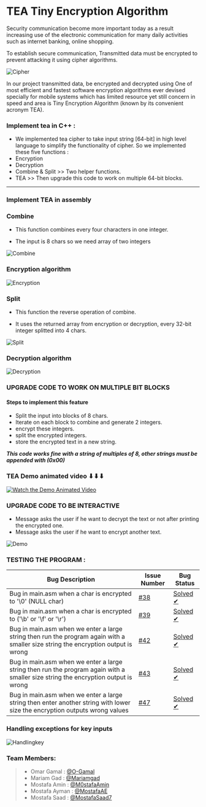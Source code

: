 # TEA Tiny Encryption Algorithm


Security communication become more important today as a result increasing use of the electronic communication for many daily activities such as internet banking, online shopping.

To establish secure communication, Transmitted data must be encrypted to prevent attacking it using cipher algorithms.

![Cipher](https://user-images.githubusercontent.com/47731377/104136694-650aa000-53a0-11eb-94ed-9901429d97a3.png)

In our project transmitted data, be encrypted and decrypted using One of most efficient and fastest software encryption algorithms ever devised specially for mobile systems which has limited resource yet still concern in speed and area is Tiny Encryption Algorithm (known by its convenient acronym TEA).



### Implement tea in C++ :
* We implemented tea cipher to take input string [64-bit] in high level language to simplify the functionality of cipher.
  So we implemented these five functions :
* Encryption 
* Decryption 
* Combine & Split >> Two helper functions.
* TEA >> Then upgrade this code to work on multiple 64-bit blocks.

----------------------------------------------------------------------------
### Implement TEA in assembly  

### Combine

* This function combines every four characters in one integer. 

* The input is 8 chars so we need array of two integers

![Combine](https://user-images.githubusercontent.com/47731377/104490362-6ffc4500-55d9-11eb-9043-b95c38685258.png)

### Encryption algorithm 
![Encryption](https://user-images.githubusercontent.com/47731377/104136762-cc285480-53a0-11eb-9609-f595af29ff94.png)

### Split
* This function the reverse operation of combine.

* It uses the returned array from encryption or decryption,
every 32-bit integer splitted into 4
chars.

![Split](https://user-images.githubusercontent.com/47731377/104136771-e2361500-53a0-11eb-9d02-daec71d0d59f.png)
### Decryption algorithm 
![Decryption](https://user-images.githubusercontent.com/47731377/104136776-ed894080-53a0-11eb-870a-329aab1efbe7.png)

### UPGRADE CODE TO WORK ON MULTIPLE BIT BLOCKS ####

#### Steps to implement this feature
* Split the input into blocks of 8 chars.
* Iterate on each block to combine and generate 2 integers.
* encrypt these integers.
* split the encrypted integers.
* store the encrypted text in a new string.

***This code works fine with a string of multiples of 8,
other strings must be appended with (0x00)***

### TEA Demo animated video ⬇⬇⬇
[![Watch the Demo Animated Video](https://user-images.githubusercontent.com/47731377/104492169-ef8b1380-55db-11eb-8834-5a52d81215c8.png)](https://youtu.be/AzDDi_b19N8)

### UPGRADE CODE TO BE INTERACTIVE
* Message asks the user if he want to decrypt
  the text or not after printing the encrypted one.
* Message asks the user if he want to encrypt another text.

![Demo](https://user-images.githubusercontent.com/47731377/104136786-f8dc6c00-53a0-11eb-9965-f2bc7f26b13b.gif)


### TESTING THE PROGRAM :

Bug Description | Issue Number | Bug Status
--------------- |--------------|-----------
Bug in main.asm when a char is encrypted to '\0' (NULL char)| [#38](https://github.com/O-Gamal/TEA-Tiny-Encryption-Algorithm/issues/38) | [Solved ✔](https://github.com/O-Gamal/TEA-Tiny-Encryption-Algorithm/issues/38#issuecomment-756814270)
Bug in main.asm when a char is encrypted to ('\b' or '\f' or '\r')| [#39](https://github.com/O-Gamal/TEA-Tiny-Encryption-Algorithm/issues/39) | [Solved ✔](https://github.com/O-Gamal/TEA-Tiny-Encryption-Algorithm/issues/39#issuecomment-756826204)
Bug in main.asm when we enter a large string then run the program again with a smaller size string the encryption output is wrong| [#42](https://github.com/O-Gamal/TEA-Tiny-Encryption-Algorithm/issues/42) | [Solved ✔](https://github.com/O-Gamal/TEA-Tiny-Encryption-Algorithm/issues/42#issuecomment-756999157)
Bug in main.asm when we enter a large string then run the program again with a smaller size string the encryption output is wrong| [#43](https://github.com/O-Gamal/TEA-Tiny-Encryption-Algorithm/issues/43) | [Solved ✔](https://github.com/O-Gamal/TEA-Tiny-Encryption-Algorithm/issues/43#issuecomment-757290546)
Bug in main.asm when we enter a large string then enter another string with lower size the encryption outputs wrong values| [#47](https://github.com/O-Gamal/TEA-Tiny-Encryption-Algorithm/issues/47) | [Solved ✔](https://github.com/O-Gamal/TEA-Tiny-Encryption-Algorithm/issues/47#issuecomment-757371521)


### Handling exceptions for key inputs
![Handlingkey](https://user-images.githubusercontent.com/47731377/104136795-085bb500-53a1-11eb-84f2-87f9d2943a4a.gif)

### Team Members:
> * Omar Gamal : [@O-Gamal]( https://github.com/O-Gamal )
> * Mariam Gad : [@Mariamgad]( https://github.com/Mariamgad)
> * Mostafa Amin : [@M0stafaAmin]( https://github.com/M0stafaAmin )
> * Mostafa Ayman : [@MostafaAE]( https://github.com/MostafaAE)
> * Mostafa Saad  : [@MostafaSaad7]( https://github.com/MostafaSaad7)
